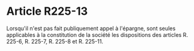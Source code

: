 # Article R225-13

Lorsqu'il n'est pas fait publiquement appel à l'épargne, sont seules applicables à la constitution de la société les dispositions des articles R. 225-6, R. 225-7, R. 225-8 et R. 225-11.
